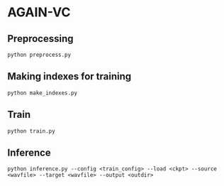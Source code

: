 # AGAIN-VC

## Preprocessing
`python preprocess.py`

## Making indexes for training
`python make_indexes.py`

## Train
`python train.py`

## Inference
`python inference.py --config <train_config> --load <ckpt> --source <wavfile> --target <wavfile> --output <outdir>`

